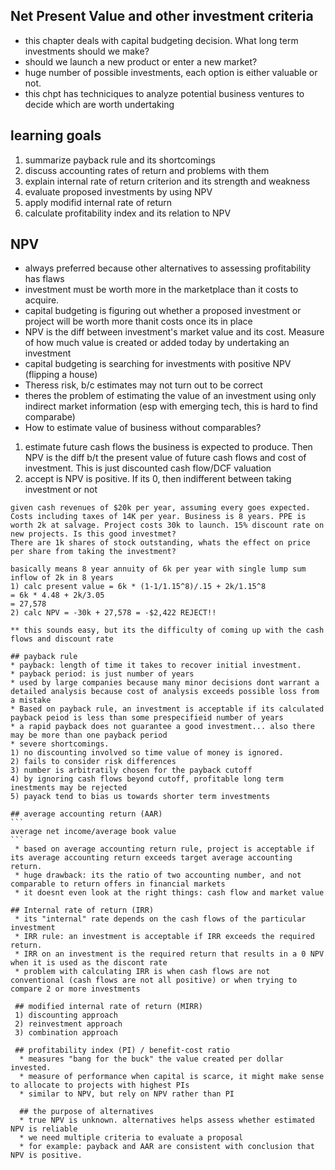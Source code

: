 ## Net Present Value and other investment criteria
  * this chapter deals with capital budgeting decision. What long term investments should we make?
  * should we launch a new product or enter a new market?
  * huge number of possible investments, each option is either valuable or not.
  * this chpt has techniciques to analyze potential business ventures to decide which are worth undertaking
  
  ## learning goals
  1) summarize payback rule and its shortcomings
  2) discuss accounting rates of return and problems with them
  3) explain internal rate of return criterion and its strength and weakness
  4) evaluate proposed investments by using NPV 
  5) apply modifid internal rate of return
  6) calculate profitability index and its relation to NPV
  
   ## NPV
   * always preferred because other alternatives to assessing profitability has flaws
   * investment must be worth more in the marketplace than it costs to acquire. 
   * capital budgeting is figuring out whether a proposed investment or project will be worth more thanit costs once its in place
   * NPV is the diff between investment's market value and its cost. Measure of how much value is created or added today by undertaking an investment
   * capital budgeting is searching for investments with positive NPV (flipping a house)
   * Theress risk, b/c estimates may not turn out to be correct
   * theres the problem of estimating the value of an investment using only indirect market information (esp with emerging tech, this is hard to find comparabe)
   * How to estimate value of business without comparables?
   1) estimate future cash flows the business is expected to produce. Then NPV is the diff b/t the present value of future cash flows and cost of investment. This is just discounted cash flow/DCF valuation
   2) accept is NPV is positive. If its 0, then indifferent between taking investment or not
   
   ```
   given cash revenues of $20k per year, assuming every goes expected. Costs including taxes of 14K per year. Business is 8 years. PPE is worth 2k at salvage. Project costs 30k to launch. 15% discount rate on new projects. Is this good investmet?
   There are 1k shares of stock outstanding, whats the effect on price per share from taking the investment?
   
   basically means 8 year annuity of 6k per year with single lump sum inflow of 2k in 8 years
   1) calc present value = 6k * (1-1/1.15^8)/.15 + 2k/1.15^8
   = 6k * 4.48 + 2k/3.05
   = 27,578
   2) calc NPV = -30k + 27,578 = -$2,422 REJECT!!
   
   ** this sounds easy, but its the difficulty of coming up with the cash flows and discount rate
   ```
   
    ## payback rule
    * payback: length of time it takes to recover initial investment. 
    * payback period: is just number of years
    * used by large companies because many minor decisions dont warrant a detailed analysis because cost of analysis exceeds possible loss from a mistake 
    * Based on payback rule, an investment is acceptable if its calculated payback peiod is less than some prespecifieid number of years
    * a rapid payback does not guarantee a good investment... also there may be more than one payback period
    * severe shortcomings. 
    1) no discounting involved so time value of money is ignored. 
    2) fails to consider risk differences
    3) number is arbitratily chosen for the payback cutoff
    4) by ignoring cash flows beyond cutoff, profitable long term inestments may be rejected
    5) payack tend to bias us towards shorter term investments
    
    ## average accounting return (AAR)
    ```
    average net income/average book value
    ```
     * based on average accounting return rule, project is acceptable if its average accounting return exceeds target average accounting return.
     * huge drawback: its the ratio of two accounting number, and not comparable to return offers in financial markets
     * it doesnt even look at the right things: cash flow and market value
     
    ## Internal rate of return (IRR)
     * its "internal" rate depends on the cash flows of the particular investment
     * IRR rule: an investment is acceptable if IRR exceeds the required return.
     * IRR on an investment is the required return that results in a 0 NPV when it is used as the discont rate
     * problem with calculating IRR is when cash flows are not conventional (cash flows are not all positive) or when trying to compare 2 or more investments
     
     ## modified internal rate of return (MIRR)
     1) discounting approach
     2) reinvestment approach
     3) combination approach
     
     ## profitability index (PI) / benefit-cost ratio
      * measures "bang for the buck" the value created per dollar invested.
      * measure of performance when capital is scarce, it might make sense to allocate to projects with highest PIs
      * similar to NPV, but rely on NPV rather than PI
      
      ## the purpose of alternatives
      * true NPV is unknown. alternatives helps assess whether estimated NPV is reliable
      * we need multiple criteria to evaluate a proposal
      * for example: payback and AAR are consistent with conclusion that  NPV is positive. 
